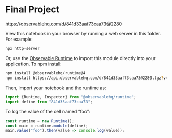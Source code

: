 # Final Project

https://observablehq.com/d/841d33aaf73caa73@2280

View this notebook in your browser by running a web server in this folder. For
example:

~~~sh
npx http-server
~~~

Or, use the [Observable Runtime](https://github.com/observablehq/runtime) to
import this module directly into your application. To npm install:

~~~sh
npm install @observablehq/runtime@4
npm install https://api.observablehq.com/d/841d33aaf73caa73@2280.tgz?v=3
~~~

Then, import your notebook and the runtime as:

~~~js
import {Runtime, Inspector} from "@observablehq/runtime";
import define from "841d33aaf73caa73";
~~~

To log the value of the cell named “foo”:

~~~js
const runtime = new Runtime();
const main = runtime.module(define);
main.value("foo").then(value => console.log(value));
~~~
